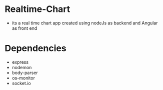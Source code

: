 # Realtime-Chart
- its a real time chart app created using nodeJs as backend and Angular as front end

# Dependencies
- express
- nodemon
- body-parser
- os-monitor
- socket.io

